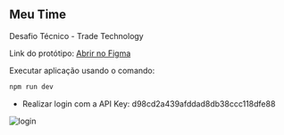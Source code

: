 ## Meu Time

Desafio Técnico - Trade Technology

Link do protótipo: [Abrir no Figma](https://www.figma.com/file/IFxALC6RuvhoQ2ZiTxkdsw/Meu-Time?type=design&node-id=3%3A1207&t=12WmU9HR05pwQAa3-1)

Executar aplicação usando o comando: 
```bash
npm run dev
```
- Realizar login com a API Key: d98cd2a439afddad8db38ccc118dfe88

![login](https://github.com/alaninhaisnthere/meu-time/assets/109999387/d0d64329-d2ae-489b-8c12-e33cdf370b60)


